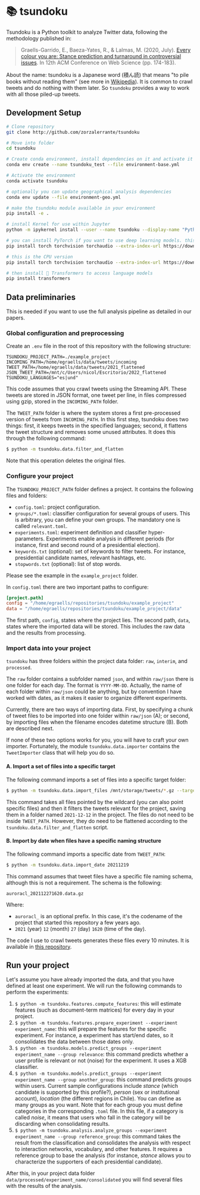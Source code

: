 # 📚 tsundoku

Tsundoku is a Python toolkit to analyze Twitter data, following the methodology published in:

> Graells-Garrido, E., Baeza-Yates, R., & Lalmas, M. (2020, July). [Every colour you are: Stance prediction and turnaround in controversial issues](https://dl.acm.org/doi/abs/10.1145/3394231.3397907). In 12th ACM Conference on Web Science (pp. 174-183).

About the name: tsundoku is a Japanese word (積ん読) that means "to pile books without reading them" (see more in [Wikipedia](https://en.wikipedia.org/wiki/Tsundoku)). It is common to crawl tweets and do nothing with them later. So `tsundoku` provides a way to work with all those piled-up tweets.

## Development Setup

```sh
# Clone repository
git clone http://github.com/zorzalerrante/tsundoku

# Move into folder
cd tsundoku

# Create conda environment, install dependencies on it and activate it
conda env create --name tsundoku_test --file environment-base.yml

# Activate the environment 
conda activate tsundoku

# optionally you can update geographical analysis dependencies
conda env update --file environment-geo.yml

# make the tsundoku module available in your environment
pip install -e .

# install Kernel for use within Jupyter
python -m ipykernel install --user --name tsundoku --display-name "Python (tsundoku)"

# you can install PyTorch if you want to use deep learning models. this is the GPU version
pip install torch torchvision torchaudio --extra-index-url https://download.pytorch.org/whl/cu116

# this is the CPU version
pip install torch torchvision torchaudio --extra-index-url https://download.pytorch.org/whl/cpu

# then install 🤗 Transformers to access language models
pip install transformers
```

## Data preliminaries

This is needed if you want to use the full analysis pipeline as detailed in our papers. 

### Global configuration and preprocessing

Create an `.env` file in the root of this repository with the following structure:

```
TSUNDOKU_PROJECT_PATH=./example_project
INCOMING_PATH=/home/egraells/data/tweets/incoming
TWEET_PATH=/home/egraells/data/tweets/2021_flattened
JSON_TWEET_PATH=/mnt/c/Users/nicol/Escritorio/2022_flattened
TSUNDOKU_LANGUAGES="es|und"
```

This code assumes that you crawl tweets using the Streaming API. These tweets are stored in JSON format, one tweet per line, in files compressed using gzip, stored in the  `INCOMING_PATH` folder.

The `TWEET_PATH` folder is where the system stores a first pre-processed version of tweets from `INCOMING_PATH`. In this first step, tsundoku does two things: first, it keeps tweets in the specified languages; second, it flattens the tweet structure and removes some unused attributes. It does this through the following command:

```bash
$ python -m tsundoku.data.filter_and_flatten
```

Note that this operation deletes the original files.

### Configure your project

The `TSUNDOKU_PROJECT_PATH` folder defines a project. It contains the following files and folders:

- `config.toml`: project configuration.
- `groups/*.toml`: classifier configuration for several groups of users. This is arbitrary, you can define your own groups. The mandatory one is called `relevant.toml`.
- `experiments.toml`: experiment definition and classifier hyper-parameters. Experiments enable analysis in different periods (for instance, first and second round of a presidential election).
- `keywords.txt` (optional): set of keywords to filter tweets. For instance, presidential candidate names, relevant hashtags, etc.
- `stopwords.txt` (optional): list of stop words.

Please see the example in the `example_project` folder.

In `config.toml` there are two important paths to configure:

```toml
[project.path]
config = "/home/egraells/repositories/tsundoku/example_project"
data = "/home/egraells/repositories/tsundoku/example_project/data"
```

The first path, `config`, states where the project lies. The second path, `data`, states where the imported data will be stored. This includes the raw data and the results from processing.

### Import data into your project

`tsundoku` has three folders within the project data folder: `raw`, `interim`, and `processed`.

The `raw` folder contains a subfolder named `json`, and within `raw/json` there is one folder for each day. The format is `YYYY-MM-DD`. Actually, the name of each folder within `raw/json` could be anything, but by convention I have worked with dates, as it makes it easier to organize different experiments.

Currently, there are two ways of importing data. First, by specifying a chunk of tweet files to be imported into one folder within `raw/json` (A); or second, by importing files when the filename encodes datetime structure (B). Both are described next.

If none of these two options works for you, you will have to craft your own importer. Fortunately, the module `tsundoku.data.importer` contains the `TweetImporter` class that will help you do so. 

#### A. Import a set of files into a specific target

The following command imports a set of files into a specific target folder:

```sh
$ python -m tsundoku.data.import_files /mnt/storage/tweets/*.gz --target 2021-12-12
```

This command takes all files pointed by the wildcard (you can also point specific files) and then it filters the tweets relevant for the project, saving them in a folder named `2021-12-12` in the project. The files do not need to be inside `TWEET_PATH`. However, they do need to be flattened according to the `tsundoku.data.filter_and_flatten` script. 

#### B. Import by date when files have a specific naming structure

The following command imports a specific date from `TWEET_PATH`:

```sh
$ python -m tsundoku.data.import_date 20211219
```

This command assumes that tweet files have a specific file naming schema, although this is not a requirement. The schema is the following:

`auroracl_202112271620.data.gz`

Where:

* `auroracl_` is an optional prefix. In this case, it's the codename of the project that started this repository a few years ago.
* `2021` (year) `12` (month) `27` (day) `1620` (time of the day).

The code I use to crawl tweets generates these files every 10 minutes. It is available in [this repository](https://github.com/zorzalerrante/aguaite).

## Run your project

Let's assume you have already imported the data, and that you have defined at least one experiment. We will run the following commands to perform the experiments:

1. `$ python -m tsundoku.features.compute_features`: this will estimate features (such as document-term matrices) for every day in your project.
2. `$ python -m tsundoku.features.prepare_experiment --experiment experiment_name`: this will prepare the features for the specific experiment. For instance, a experiment has start/end dates, so it consolidates the data between those dates only.
3. `$ python -m tsundoku.models.predict_groups --experiment experiment_name --group relevance`: this command predicts whether a user profile is relevant or not (noise) for the experiment. It uses a XGB classifier.
4. `$ python -m tsundoku.models.predict_groups --experiment experiment_name --group another_group`: this command predicts groups within users. Current sample configurations include _stance_ (which candidate is supported by this profile?), _person_ (sex or institutional account), _location_ (the different regions in Chile). You can define as many groups as you want. Note that for each group you must define categories in the corresponding `.toml` file. In this file, if a category is called _noise_, it means that users who fall in the category will be discarding when consolidating results.
5. `$ python -m tsundoku.analysis.analyze_groups --experiment experiment_name --group reference_group`: this command takes the result from the classification and consolidates the analysis with respect to interaction networks, vocabulary, and other features. It requires a reference group to base the analysis (for instance, _stance_ allows you to characterize the supporters of each presidential candidate).

After this, in your project data folder `data/processed/experiment_name/consolidated` you will find several files with the results of the analysis.

